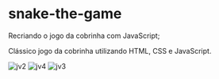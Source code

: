 # snake-the-game

Recriando o jogo da cobrinha com JavaScript;

Clássico jogo da cobrinha utilizando HTML, CSS e JavaScript.



![jv2](https://user-images.githubusercontent.com/66983974/118418330-6d485400-b68e-11eb-9e9e-10b881d66d43.jpg)
![jv4](https://user-images.githubusercontent.com/66983974/118418337-73d6cb80-b68e-11eb-9ccd-6fd4e2be08f8.jpg)
![jv3](https://user-images.githubusercontent.com/66983974/118418360-89e48c00-b68e-11eb-84f1-807fe9a2b319.jpg)
